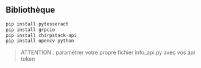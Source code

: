 ## Bibliothèque

```py
pip install pytesseract
pip install grpcio
pip install chirpstack-api
pip install opencv-python
```

> ATTENTION : paramètrer votre propre fichier info_api.py avec vos api token